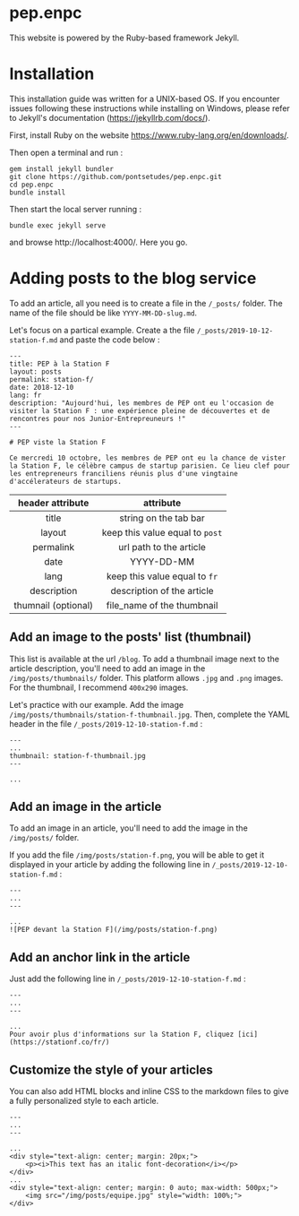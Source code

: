 # pep.enpc

This website is powered by the Ruby-based framework Jekyll.

# Installation
This installation guide was written for a UNIX-based OS. If you encounter issues following these instructions while installing on Windows, please refer to Jekyll's documentation (https://jekyllrb.com/docs/).

First, install Ruby on the website https://www.ruby-lang.org/en/downloads/.

Then open a terminal and run :
```
gem install jekyll bundler
git clone https://github.com/pontsetudes/pep.enpc.git
cd pep.enpc
bundle install
```

Then start the local server running :
```
bundle exec jekyll serve
```
and browse http://localhost:4000/. Here you go.

# Adding posts to the blog service
To add an article, all you need is to create a file in the `/_posts/` folder. The name of the file should be like `YYYY-MM-DD-slug.md`.

Let's focus on a partical example. Create a the file `/_posts/2019-10-12-station-f.md` and paste the code below :

```
---
title: PEP à la Station F
layout: posts
permalink: station-f/
date: 2018-12-10
lang: fr
description: "Aujourd'hui, les membres de PEP ont eu l'occasion de visiter la Station F : une expérience pleine de découvertes et de rencontres pour nos Junior-Entrepreuneurs !"
---

# PEP viste la Station F

Ce mercredi 10 octobre, les membres de PEP ont eu la chance de vister la Station F, le célèbre campus de startup parisien. Ce lieu clef pour les entrepreneurs franciliens réunis plus d'une vingtaine d'accélerateurs de startups.
```

|  header attribute   |            attribute           |
|:-------------------:|:------------------------------:|
|        title        |    string on the tab bar       |
|        layout       | keep this value equal to `post`|
|       permalink     | url path to the article        |
|         date        |          YYYY-DD-MM            |
|         lang        | keep this value equal to `fr`  |
|      description    |   description of the article   |
| thumnail (optional) |  file_name of the thumbnail    |

## Add an image to the posts' list (thumbnail)

This list is available at the url `/blog`. To add a thumbnail image next to the article description, you'll need to add an image in the `/img/posts/thumbnails/` folder. This platform allows `.jpg` and `.png` images. For the thumbnail, I recommend `400x290` images.

Let's practice with our example. Add the image `/img/posts/thumbnails/station-f-thumbnail.jpg`. Then, complete the YAML header in the file `/_posts/2019-12-10-station-f.md` :

```
---
...
thumbnail: station-f-thumbnail.jpg
---

...
```

## Add an image in the article

To add an image in an article, you'll need to add the image in the `/img/posts/` folder.

If you add the file `/img/posts/station-f.png`, you will be able to get it displayed in your article by adding the following line in `/_posts/2019-12-10-station-f.md` :

```
---
...
---

...
![PEP devant la Station F](/img/posts/station-f.png)
```

## Add an anchor link in the article

Just add the following line in `/_posts/2019-12-10-station-f.md` :

```
---
...
---

...
Pour avoir plus d'informations sur la Station F, cliquez [ici](https://stationf.co/fr/)
```

## Customize the style of your articles

You can also add HTML blocks and inline CSS to the markdown files to give a fully personalized style to each article.

```
---
...
---

...
<div style="text-align: center; margin: 20px;">
    <p><i>This text has an italic font-decoration</i></p>
</div>
...
<div style="text-align: center; margin: 0 auto; max-width: 500px;">
    <img src="/img/posts/equipe.jpg" style="width: 100%;">
</div>
```